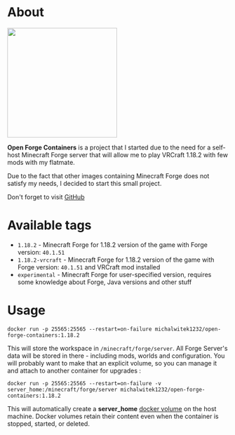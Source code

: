 # About

<img src="https://github.com/michalwitek1232/open-forge-containers/blob/master/logo.png?raw=true" width="250px"/>

**Open Forge Containers** is a project that I started due to the need for a self-host Minecraft Forge server that will allow me to play VRCraft 1.18.2 with few mods with my flatmate.

Due to the fact that other images containing Minecraft Forge does not satisfy my needs, I decided to start this small project.

Don't forget to visit [GitHub](https://github.com/michalwitek1232/open-forge-containers)

# Available tags

- `1.18.2` - Minecraft Forge for 1.18.2 version of the game with Forge version: `40.1.51`
- `1.18.2-vrcraft` -  Minecraft Forge for 1.18.2 version of the game with Forge version: `40.1.51` and VRCraft mod installed
- `experimental` - Minecraft Forge for user-specified version, requires some knowledge about Forge, Java versions and other stuff

# Usage


```
docker run -p 25565:25565 --restart=on-failure michalwitek1232/open-forge-containers:1.18.2
```
This will store the workspace in `/minecraft/forge/server`.
All Forge Server's data will be stored in there - including mods, worlds and configuration.
You will probably want to make that an explicit volume, so you can manage it and attach to another container for upgrades :

```
docker run -p 25565:25565 --restart=on-failure -v server_home:/minecraft/forge/server michalwitek1232/open-forge-containers:1.18.2
```
This will automatically create a **server_home** [docker volume](https://docs.docker.com/storage/volumes/) on the host machine.
Docker volumes retain their content even when the container is stopped, started, or deleted.
